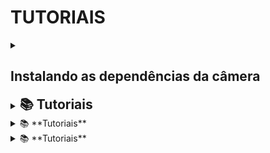 # TUTORIAIS

<details>
  <summary><h2> Instalando as dependências da câmera </h2></summary>
   Link para instalar as dependencias da câmera (abra em uma nova guia): <a href="https://docs.luxonis.com/software/depthai/manual-install/#Manual%20DepthAI%20installation-Installing%20dependencies">Clique aqui</a>
 
</details>

<!-- Próximo tópico -->

<details>
  <summary><h2 style="display:inline">📚 Tutoriais</h2></summary>

  Após realizar o download e a instalação das dependências da câmera, assim como a instalação correta da OpenCV, já é possível executar alguns exemplos práticos. Esses exemplos podem ser feitos com a câmera OAK-D ou, caso você não possua a câmera no momento, podem ser adaptados para a webcam do notebook ou PC.
  
  Para mais detalhes e assunto aprofundado, esses e mais exemplos podem ser encontrados no site oficial da Luxonis em <a href="https://docs.luxonis.com/">Docs Luxonis</a>.
   
  <details>
    <summary><h3 style="margin-left:20px">#👋 Hello World</h3></summary>

    Esse exemplo foi retirado do site da Luxonis, ele pode ser feito na câmera OAK-D ou na câmera do seu Notebook ou PC, se atente a qual opção deve usar:

      <details> 
        <summary><span style="margin-left:40px; font-size:1.1em; font-weight:bold;">💻 Notebook</span></summary>
      </details>
    
  </details>

</details>




<details>
  <summary>📚 **Tutoriais**</summary>

  <details>
    <summary>&emsp;👋 **Hello World**</summary>

    <details>
      <summary>&emsp;&emsp;💻 **Notebook**</summary>
      Conteúdo aqui
    </details>
  </details>
</details>





<details>
  <summary>📚 **Tutoriais**</summary>

  Após realizar o download e a instalação das dependências da câmera, assim como a instalação correta da OpenCV, já é possível executar alguns exemplos práticos.  

  <details>
    <summary>👋 **Hello World**</summary>

    Esse exemplo foi retirado do site da Luxonis.  

    <details>
      <summary>💻 **Notebook**</summary>

      Aqui vai o conteúdo específico para Notebook.
    </details>

  </details>
</details>

